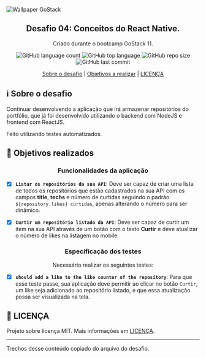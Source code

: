 ![Wallpaper GoStack](https://user-images.githubusercontent.com/58411170/79023960-f326d100-7b57-11ea-9a3b-d3fd0d6bf6bd.png)

<h2 align="center">
  Desafio 04: Conceitos do React Native.
</h2> 

<p align="center">
  Criado durante o bootcamp GoStack 11.
</p>

<p align="center">
 
  <img alt="GitHub language count" src="https://img.shields.io/github/languages/count/gabriel-antero/react-native-challenge">
  <img alt="GitHub top language" src="https://img.shields.io/github/languages/top/gabriel-antero/react-native-challenge"> 
  <img alt="GitHub repo size" src="https://img.shields.io/github/repo-size/gabriel-antero/react-native-challenge">
  <img alt="GitHub last commit" src="https://img.shields.io/github/last-commit/gabriel-antero/react-native-challenge">
  
</p>

<p align="center">
  <a href="https://github.com/gabriel-antero/react-native-challenge/tree/master#information_source-sobre-o-desafio">Sobre o desafio<a/> |
  <a href="https://github.com/gabriel-antero/react-native-challenge/tree/master#dart-objetivos-realizados">Objetivos a realizar<a/> |
  <a href="https://github.com/gabriel-antero/react-native-challenge/tree/master#memo-licen%C3%A7a">LICENÇA<a/>
</p>

## :information_source: Sobre o desafio

Continuar desenvolvendo a aplicação que irá armazenar repositórios do portfólio, que já foi desenvolvido utilizando o backend com NodeJS e frontend com ReactJS.

Feito utilizando testes automatizados.

## :dart: Objetivos realizados

<h3 align="center">Funcionalidades da aplicação</h3>

- [X] **`Listar os repositórios da sua API`**: Deve ser capaz de criar uma lista de todos os repositórios que estão cadastrados na sua API com os campos **title**, **techs** e número de curtidas seguindo o padrão `${repository.likes} curtidas`, apenas alterando o número para ser dinâmico.

- [X] **`Curtir um repositório listado da API`**: Deve ser capaz de curtir um item na sua API através de um botão com o texto **Curtir** e deve atualizar o número de likes na listagem no mobile.

<h3 align="center">Específicação dos testes</h3>
<p align="center">Necessário realizar os seguintes testes:

- [X] **`should add a like to the like counter of the repository`**: Para que esse teste passe, sua aplicação deve permitir ao clicar no botão `Curtir`, um like seja adicionado ao repositório listado, e que essa atualização possa ser visualizada na tela.

## :memo: LICENÇA

Projeto sobre licença MIT. Mais informações em [LICENÇA](https://github.com/gabriel-antero/react-native-challenge/blob/master/LICENSE).

---

Trechos desse conteúdo copiado do arquivo do desafio.
